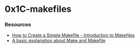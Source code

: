 # 0x1C-makefiles
### Resources
* [How to Create a Simple Makefile - Introduction to Makefiles](https://www.youtube.com/watch?v=_r7i5X0rXJk)
* [A basic explanation about Make and Makefile](https://www.youtube.com/watch?v=2V-JjPaDl9k)
